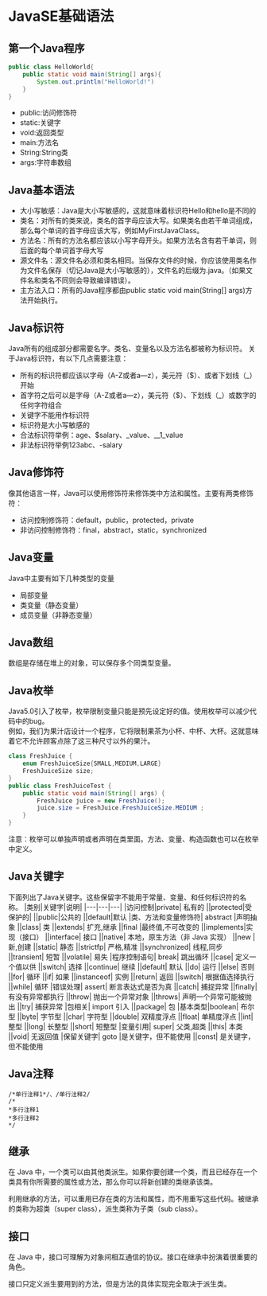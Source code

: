 # JavaSE基础语法
## 第一个Java程序

```java
public class HelloWorld{
    public static void main(String[] args){
        System.out.println("HelloWorld!")
    }
}
```

- public:访问修饰符
- static:关键字
- void:返回类型
- main:方法名
- String:String类
- args:字符串数组

## Java基本语法
- 大小写敏感：Java是大小写敏感的，这就意味着标识符Hello和hello是不同的
- 类名：对所有的类来说，类名的首字母应该大写。如果类名由若干单词组成，那么每个单词的首字母应该大写，例如MyFirstJavaClass。
- 方法名：所有的方法名都应该以小写字母开头。如果方法名含有若干单词，则后面的每个单词首字母大写
- 源文件名：源文件名必须和类名相同。当保存文件的时候，你应该使用类名作为文件名保存（切记Java是大小写敏感的），文件名的后缀为.java。（如果文件名和类名不同则会导致编译错误）。
- 主方法入口：所有的Java程序都由public static void main(String[] args)方法开始执行。

## Java标识符  
Java所有的组成部分都需要名字。类名、变量名以及方法名都被称为标识符。
关于Java标识符，有以下几点需要注意：

- 所有的标识符都应该以字母（A-Z或者a—z），美元符（$）、或者下划线（_）开始
- 首字符之后可以是字母（A-Z或者a—z），美元符（$）、下划线（_）或数字的任何字符组合
- 关键字不能用作标识符
- 标识符是大小写敏感的
- 合法标识符举例：age、$salary、_value、__1_value
- 非法标识符举例123abc、-salary

## Java修饰符
像其他语言一样，Java可以使用修饰符来修饰类中方法和属性。主要有两类修饰符：

- 访问控制修饰符：default，public，protected，private
- 非访问控制修饰符：final，abstract，static，synchronized

## Java变量
Java中主要有如下几种类型的变量
- 局部变量
- 类变量（静态变量）
- 成员变量（非静态变量）

## Java数组
数组是存储在堆上的对象，可以保存多个同类型变量。

## Java枚举
Java5.0引入了枚举，枚举限制变量只能是预先设定好的值。使用枚举可以减少代码中的bug。  
例如，我们为果汁店设计一个程序，它将限制果茶为小杯、中杯、大杯。这就意味着它不允许顾客点除了这三种尺寸以外的果汁。

```java
class FreshJuice {
    enum FreshJuiceSize{SMALL,MEDIUM,LARGE}
    FreshJuiceSize size;
}
public class FreshJuiceTest {
    public static void main(String[] args) {
        FreshJuice juice = new FreshJuice();
        juice.size = FreshJuice.FreshJuiceSize.MEDIUM ;
    }
}   
```

注意：枚举可以单独声明或者声明在类里面。方法、变量、构造函数也可以在枚举中定义。

## Java关键字
下面列出了Java关键字。这些保留字不能用于常量、变量、和任何标识符的名称。
|类别|关键字|说明|
|---|---|---|
|访问控制|private|	私有的
||protected|受保护的|
||public|公共的
||default|默认
|类、方法和变量修饰符|	abstract	|声明抽象
||class|	类
||extends|	扩充,继承
||final	|最终值,不可改变的
||implements|实现（接口）
||interface|	接口
||native|	本地，原生方法（非 Java 实现）
||new	|新,创建
||static|	静态
||strictfp|	严格,精准
||synchronized|	线程,同步
||transient|	短暂
||volatile|	易失
|程序控制语句|	break|	跳出循环
||case|	定义一个值以供 
||switch| 选择
||continue|	继续
||default|	默认
||do|	运行
||else|	否则
||for|	循环
||if|	如果
||instanceof|	实例
||return|	返回
||switch|	根据值选择执行
||while|	循环
|错误处理|	assert|	断言表达式是否为真
||catch|	捕捉异常
||finally|	有没有异常都执行
||throw|	抛出一个异常对象
||throws|	声明一个异常可能被抛出
||try|	捕获异常
|包相关|	import	引入
||package|	包
|基本类型|boolean|	布尔型
||byte|	字节型
||char|	字符型
||double|	双精度浮点
||float|	单精度浮点
||int|	整型
||long|	长整型
||short|	短整型
|变量引用|	super|	父类,超类
||this|	本类
||void|	无返回值
|保留关键字|	goto	|是关键字，但不能使用
||const|	是关键字，但不能使用

## Java注释

    /*单行注释1*/、/单行注释2/
    /*
    *多行注释1
    *多行注释2
    */

## 继承
在 Java 中，一个类可以由其他类派生。如果你要创建一个类，而且已经存在一个类具有你所需要的属性或方法，那么你可以将新创建的类继承该类。

利用继承的方法，可以重用已存在类的方法和属性，而不用重写这些代码。被继承的类称为超类（super class），派生类称为子类（sub class）。

## 接口
在 Java 中，接口可理解为对象间相互通信的协议。接口在继承中扮演着很重要的角色。

接口只定义派生要用到的方法，但是方法的具体实现完全取决于派生类。